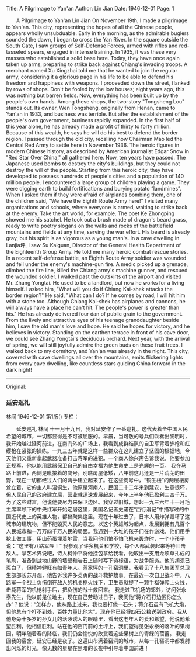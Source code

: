 Title: A Pilgrimage to Yan'an
Author: Lin Jian
Date: 1946-12-01
Page: 1

　　A Pilgrimage to Yan'an
    Lin Jian
    On November 19th, I made a pilgrimage to Yan'an. This city, representing the hopes of all the Chinese people, appears wholly unsubduable. Early in the morning, as the admirable buglers sounded the dawn, I began to cross the Yan River. In the square outside the South Gate, I saw groups of Self-Defense Forces, armed with rifles and red-tasseled spears, engaged in intense training. In 1935, it was these very masses who established a solid base here. Today, they have once again taken up arms, preparing to strike back against Chiang's invading troops. A merchant named Xu Xingzhai told me that he wanted to join the regular army, considering it a glorious page in his life to be able to defend his freedom and happiness with weapons.
    I proceeded down the street, flanked by rows of shops. Don't be fooled by the low houses; eight years ago, this was nothing but barren fields. Now, everything has been built up by the people's own hands. Among these shops, the two-story "Tongsheng Lou" stands out. Its owner, Wen Tongsheng, originally from Henan, came to Yan'an in 1933, and business was terrible. But after the establishment of the people's own government, business rapidly expanded. In the first half of this year alone, he has already made a profit of thirty to forty million. Because of this wealth, he says he will do his best to defend the border region. I passed through the old city, recalling how Chairman Mao led the Central Red Army to settle here in November 1936. The heroic figures in modern Chinese history, as described by American journalist Edgar Snow in "Red Star Over China," all gathered here. Now, ten years have passed. The Japanese used bombs to destroy the city's buildings, but they could not destroy the will of the people. Starting from this heroic city, they have developed to possess hundreds of people's cities and a population of 140 million people. I encountered a large group of children playing a game. They were digging earth to build fortifications and burying potato “landmines”. When I asked them if they were afraid of airplanes bombing them, one of the children said, "We have the Eighth Route Army here!"
    I visited many organizations and schools, where everyone is armed, waiting to strike back at the enemy. Take the art world, for example. The poet Ke Zhongping showed me his satchel. He took out a brush made of dragon's beard grass, ready to write poetry slogans on the walls and rocks of the battlefield mountains and fields at any time, serving the war effort. His beard is already gray, but his spirit is as vigorous as a young man's. In a cave dwelling in Lanjia坪, I saw Su Kaiguan, Director of the General Health Department of the Eighteenth Group Army. He told me many heroic combat rescue stories. In a recent self-defense battle, an Eighth Route Army soldier was wounded and fell under the enemy's machine-gun fire. A medic picked up a grenade, climbed the fire line, killed the Chiang army's machine gunner, and rescued the wounded soldier.
    I walked past the outskirts of the airport and visited Mr. Zhang Yongtai. He used to be a landlord, but now he works for a living himself. I asked him, "What will you do if Chiang Kai-shek attacks the border region?" He said, "What can I do? If he comes by road, I will hit him with a stone too. Although Chiang Kai-shek has airplanes and cannons, he will always have a place he can't hit. The people's power is greater than his." He has already delivered four dan of public grain to the government. From the lively and attractive eyes of his teenage granddaughter beside him, I saw the old man's love and hope. He said he hopes for victory, and he believes in victory. Standing on the earthen terrace in front of his cave door, we could see Zhang Yongtai's deciduous orchard. Next year, with the arrival of spring, we will still joyfully admire the green buds on these fruit trees.
    I walked back to my dormitory, and Yan'an was already in the night. This city, covered with cave dwellings all over the mountains, emits flickering lights from every cave dwelling, like countless stars guiding China forward in the dark night!



<hr /> 

Original: 


### 延安巡礼
林间
1946-12-01
第1版()
专栏：

　　延安巡礼
    林间
    十一月十九日，我对延安作了一番巡礼。这代表着全中国人民希望的城市，一切都显得是不可被屈服的。早晨，当可敬的号兵们吹奏出黎明时，我开始越过延河前进，在南门外的广场上，我看到成群结队的自卫军背着步枪和红缨枪在紧张的操练。一九三五年就是这样一些群众在这儿建立了坚固的根据地，今天他们又重新拿起武器准备打击蒋军的进犯。一个商人徐兴斋告诉我说，他要参加正规军，他以能用武器保卫自己的自由幸福为他生命史上是光辉的一页。
    我在马路上前进，两侧是毗接着的商号，别瞧房屋低矮，八年前这儿还是一片荒芜的田野，现在一切都经过人们的两手建立起来了。在这些商号中，“铜生楼”的两层楼房耸立着，它的主人叫温铜生，他原是河南人，民国二十二年来到延安，生意很坏，但人民自己的政府建立后，营业就迅速发展起来，今年上半年他已盈利三四千万。为了这些财富，他说他要尽力来保卫边区。我穿过旧城，想起一九三六年十一月毛主席率领下的中央红军开始定居这里，美国名记者史诺在“西行漫记”中描写过的中国近代史上的英雄人物，都曾聚集这里。现在十年过去了，日本人用炸弹毁坏了这城市的建筑物，但不能毁灭人民的意志。以这个英雄城为起点，发展到拥有几百个人民城市和一万万四千万人民的局面。我遇到一大堆的孩子们在作游戏，他们用手挖土做工事，用山药蛋埋着地雷，当我问他们怕不怕飞机来轰炸时，一个小孩子说：“这里有八路军哩！”
    我参观了许多机关和学校，每个人都武装起来等待回击敌人。拿艺术界说吧，诗人柯仲平将他挂包拿给我看，他取出一支用龙须草扎成的笔刷，准备到战地山野的墙壁和岩石上随时写下诗标语，为战争服务。他的胡须已斑白了，但精神健旺有如青年人。蓝家坪的一孔窑洞里，我看见了十八集团军总卫生部部长苏开观，他告诉我许多英勇的战斗救护故事。在最近一次自卫战斗中，八路军一个战士负伤倒在敌人的机关枪火线下，卫生员就提了一颗手榴弹爬上火线，击毙蒋军的机枪射手后，把负伤的战士救回来。
    我走过飞机场的郊外，访问张永泰先生，他以前是位地主，现在自己劳动过日子，我问他“蒋介石打边区你怎么办”？他说：“怎样办，他从路上过来，我也要打他一石头；蒋介石虽有飞机大炮，但他总有个打不到处，百姓力量比他大”。现在他已经将四石公粮送到政府。我从他身旁十多岁的孙女儿的活泼诱人的眼睛里，看出这老年人的爱和希望，他说他希望胜利，他相信胜利。站在他的窑门前的土坪上，我们望得见张永泰的落叶的果树园，明年随着春的降临，我们仍会愉悦的欣赏着这些果树上的青绿的蓓蕾。
    我走回我的宿舍，延安已经是夜了。这遍山布满着窑洞的城市，从每一孔窑洞中都发射出闪烁的灯光，像无数的星星在黑暗的长夜中引导着中国前进！
